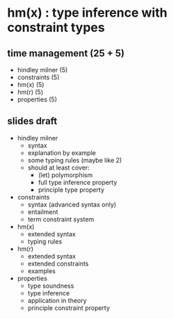 # hm(x) : type inference with constraint types
## time management (25 + 5)
- hindley milner  (5)
- constraints     (5)
- hm(x)           (5)
- hm(r)           (5)
- properties     (5)
## slides draft
- hindley milner
    - syntax 
    - explanation by example
    - some typing rules (maybe like 2)
    - should at least cover: 
        - (let) polymorphism
        - full type inference property
        - principle type property
- constraints
    - syntax (advanced syntax only)
    - entailment
    - term constraint system
- hm(x)
    - extended syntax
    - typing rules
- hm(r)
    - extended syntax
    - extended constraints
    - examples
- properties
    - type soundness
    - type inference
    - application in theory
    - principle constraint property